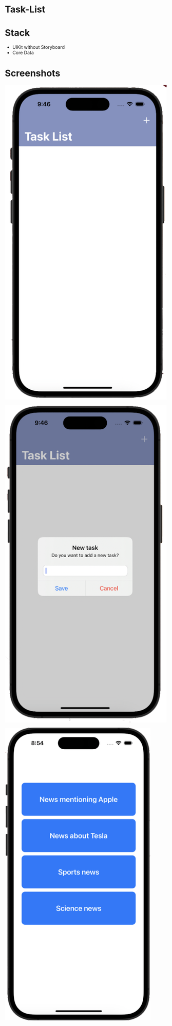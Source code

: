# Task-List

# Stack
- UIKit without Storyboard
- Core Data

# Screenshots

![Image 1](https://github.com/Maxim-Zykin/Task-List/blob/main/task%20list%201.png)

![Image 2](https://github.com/Maxim-Zykin/Task-List/blob/main/task%20list2.png)

![Image 3](https://github.com/Maxim-Zykin/News/blob/main/news_menu.png)
